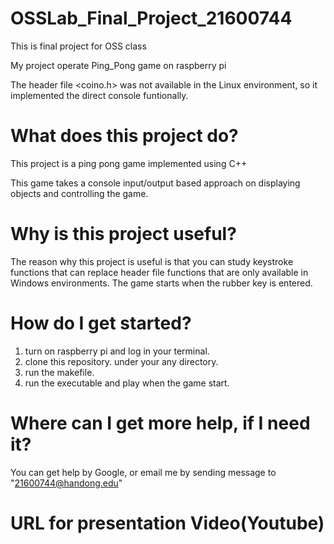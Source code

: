 # OSSLab_Final_Project_21600744
This is final project for OSS class

My project operate Ping_Pong game on raspberry pi

The header file <coino.h> was not available in the Linux environment, so it implemented the direct console funtionally.

# What does this project do?
This project is a ping pong game implemented using C++

This game takes a console input/output based approach on displaying objects and controlling the game.

# Why is this project useful?
The reason why this project is useful is that you can study keystroke functions that can replace header file functions that are only available in Windows environments. The game starts when the rubber key is entered.

# How do I get started?
1. turn on raspberry pi and log in your terminal.
2. clone this repository. under your any directory.
3. run the makefile.
4. run the executable and play when the game start.

# Where can I get more help, if I need it?
You can get help by Google, or email me by sending message to "21600744@handong.edu"

# URL for presentation Video(Youtube)
